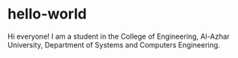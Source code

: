 # hello-world

Hi everyone!
I am a student in the College of Engineering, Al-Azhar University, Department of Systems and Computers Engineering.
